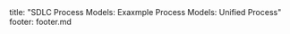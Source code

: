 <frontmatter>
title: "SDLC Process Models: Exaxmple Process Models: Unified Process"
footer: footer.md
</frontmatter>

<include src="unit-inPage-asFlat.md" boilerplate />